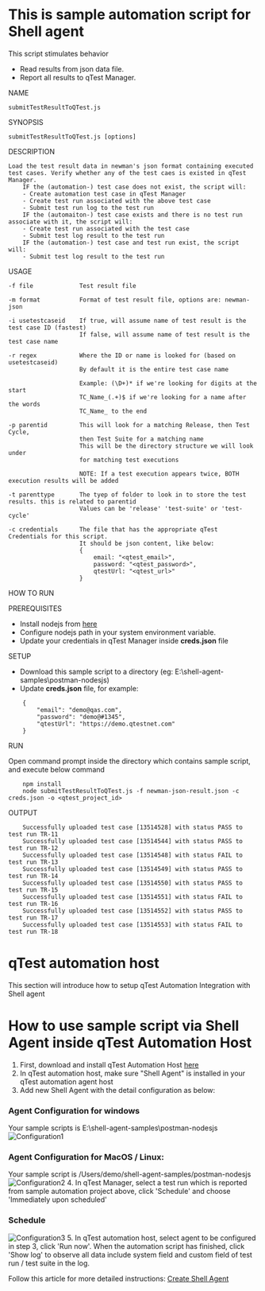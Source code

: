 # This is sample automation script for Shell agent

This script stimulates behavior

 - Read results from json data file.
 - Report all results to qTest Manager. 

NAME

    submitTestResultToQTest.js

SYNOPSIS

    submitTestResultToQTest.js [options]

DESCRIPTION

    Load the test result data in newman's json format containing executed test cases. Verify whether any of the test caes is existed in qTest Manager.
        IF the (automation-) test case does not exist, the script will:
        - Create automation test case in qTest Manager
        - Create test run associated with the above test case
        - Submit test run log to the test run
        IF the (automaiton-) test case exists and there is no test run associate with it, the script will:
        - Create test run associated with the test case
        - Submit test log result to the test run
        IF the (automation-) test case and test run exist, the script will:
        - Submit test log result to the test run

USAGE

    -f file             Test result file

    -m format           Format of test result file, options are: newman-json

    -i usetestcaseid    If true, will assume name of test result is the test case ID (fastest)
                        If false, will assume name of test result is the test case name

    -r regex            Where the ID or name is looked for (based on usetestcaseid)
                        By default it is the entire test case name

                        Example: (\D+)* if we're looking for digits at the start
                        TC_Name_(.+)$ if we're looking for a name after the words
                        TC_Name_ to the end

    -p parentid         This will look for a matching Release, then Test Cycle,
                        then Test Suite for a matching name
                        This will be the directory structure we will look under
                        for matching test executions

                        NOTE: If a test execution appears twice, BOTH execution results will be added

    -t parenttype       The tyep of folder to look in to store the test results. this is related to parentid
                        Values can be 'release' 'test-suite' or 'test-cycle'

    -c credentials      The file that has the appropriate qTest Credentials for this script.
                        It should be json content, like below:
                        {
                            email: "<qtest_email>",
                            password: "<qtest_password>",
                            qtestUrl: "<qtest_url>"
                        }

HOW TO RUN

PREREQUISITES

  - Install nodejs from [here](https://nodejs.org/en/download/)
  - Configure nodejs path in your system environment variable.
  - Update your credentials in qTest Manager inside **creds.json** file

SETUP

- Download this sample script to a directory (eg:    E:\shell-agent-samples\postman-nodesjs)
- Update **creds.json** file, for example:

```
    {
        "email": "demo@qas.com",
        "password": "demo@#1345",
        "qtestUrl": "https://demo.qtestnet.com"
    }
```
RUN

Open command prompt inside the directory which contains sample script, and execute below command

```
    npm install
    node submitTestResultToQTest.js -f newman-json-result.json -c creds.json -o <qtest_project_id>
```
OUTPUT

```
    Successfully uploaded test case [13514528] with status PASS to test run TR-11
    Successfully uploaded test case [13514544] with status PASS to test run TR-12
    Successfully uploaded test case [13514548] with status FAIL to test run TR-13
    Successfully uploaded test case [13514549] with status PASS to test run TR-14
    Successfully uploaded test case [13514550] with status PASS to test run TR-15
    Successfully uploaded test case [13514551] with status FAIL to test run TR-16
    Successfully uploaded test case [13514552] with status PASS to test run TR-17
    Successfully uploaded test case [13514553] with status FAIL to test run TR-18
```
# qTest automation host
This section will introduce how to setup qTest Automation Integration with Shell agent
 
# How to use sample script via Shell Agent inside qTest Automation Host
 

1. First, download and install qTest Automation Host [here](https://support.qasymphony.com/hc/en-us/articles/115005225543-Download-Automation-Agent-Host)
2. In qTest automation host, make sure "Shell Agent" is installed in your qTest automation agent host
3. Add new Shell Agent with the detail configuration as below:
### Agent Configuration for windows
Your sample scripts is E:\shell-agent-samples\postman-nodesjs
![Configuration1](/postman-nodesjs/images/shell-agent.png?raw=true)

### Agent Configuration for MacOS / Linux: 
Your sample script is /Users/demo/shell-agent-samples/postman-nodesjs
![Configuration2](/postman-nodesjs/images/shell-agent-2.png?raw=true)
4. In qTest Manager, select a test run which is reported from sample automation project above, click 'Schedule' and choose 'Immediately upon scheduled'
### Schedule
![Configuration3](/postman-nodesjs/images/test-run.png?raw=true)
5. In qTest automation host, select agent to be configured in step 3, click 'Run now'. When the automation script has finished, click 'Show log' to observe all data include system field and custom field of test run / test suite in the log.

Follow this article for more detailed instructions: [Create Shell Agent](https://support.qasymphony.com/hc/en-us/articles/115005558783-Create-Shell-Agent)
